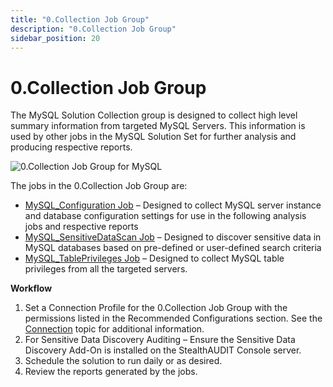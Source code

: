 ```yaml
---
title: "0.Collection Job Group"
description: "0.Collection Job Group"
sidebar_position: 20
---
```


# 0.Collection Job Group

The MySQL Solution Collection group is designed to collect high level summary information from
targeted MySQL Servers. This information is used by other jobs in the MySQL Solution Set for further
analysis and producing respective reports.

![0.Collection Job Group for MySQL](/images/accessanalyzer/11.6/solutions/databases/mysql/collection/0.collectionjobgroup.webp)

The jobs in the 0.Collection Job Group are:

- [MySQL_Configuration Job](/docs/accessanalyzer/11.6/solutions/databases/mysql/collection/mysql_configuration.md)
  – Designed to collect MySQL server instance and database configuration settings for use in the
  following analysis jobs and respective reports
- [MySQL_SensitiveDataScan Job](/docs/accessanalyzer/11.6/solutions/databases/mysql/collection/mysql_sensitivedatascan.md)
  – Designed to discover sensitive data in MySQL databases based on pre-defined or user-defined
  search criteria
- [MySQL_TablePrivileges Job](/docs/accessanalyzer/11.6/solutions/databases/mysql/collection/mysql_tableprivileges.md)
  – Designed to collect MySQL table privileges from all the targeted servers.

**Workflow**

1. Set a Connection Profile for the 0.Collection Job Group with the permissions listed in the
   Recommended Configurations section. See the
   [Connection](/docs/accessanalyzer/11.6/admin/settings/connection/overview.md)
   topic for additional information.
2. For Sensitive Data Discovery Auditing – Ensure the Sensitive Data Discovery Add-On is installed
   on the StealthAUDIT Console server.
3. Schedule the solution to run daily or as desired.
4. Review the reports generated by the jobs.
